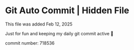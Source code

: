 # Git Auto Commit | Hidden File

This file was added Feb 12, 2025

Just for fun and keeping my daily git commit active 🤪

commit number: 718536
